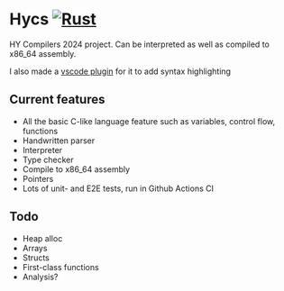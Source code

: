 # Hycs [![Rust](https://github.com/Veikkosuhonen/compiler/actions/workflows/ci.yml/badge.svg?branch=master)](https://github.com/Veikkosuhonen/compiler/actions/workflows/ci.yml)

HY Compilers 2024 project. Can be interpreted as well as compiled to x86_64 assembly.

I also made a [vscode plugin](https://github.com/Veikkosuhonen/hy-compilers-language-support) for it to add syntax highlighting 

## Current features

- All the basic C-like language feature such as variables, control flow, functions
- Handwritten parser
- Interpreter
- Type checker
- Compile to x86_64 assembly
- Pointers
- Lots of unit- and E2E tests, run in Github Actions CI

## Todo

- Heap alloc
- Arrays
- Structs
- First-class functions
- Analysis?
